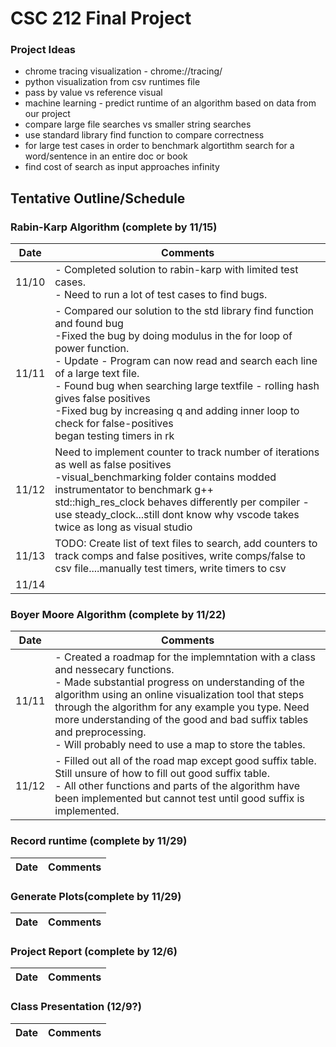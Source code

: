# CSC 212 Final Project

### Project Ideas

- chrome tracing visualization - chrome://tracing/
- python visualization from csv runtimes file
- pass by value vs reference visual
- machine learning - predict runtime of an algorithm based on data from our project
- compare large file searches vs smaller string searches
- use standard library find function to compare correctness 
- for large test cases in order to benchmark algortithm search for a word/sentence in an entire doc or book
- find cost of search as input approaches infinity

## Tentative Outline/Schedule

### Rabin-Karp Algorithm (complete by 11/15)

|Date|Comments|
|---|---|
| 11/10|- Completed solution to rabin-karp with limited test cases.<br>- Need to run a lot of test cases to find bugs.|
|11/11|- Compared our solution to the std library find function and found bug<br>-Fixed the bug by doing modulus in the for loop of power function.<br>- Update - Program can now read and search each line of a large text file.<br> - Found bug when searching large textfile - rolling hash gives false positives<br>-Fixed bug by increasing q and adding inner loop to check for false-positives<br> began testing timers in rk|
|11/12| Need to implement counter to track number of iterations as well as false positives<br> -visual_benchmarking folder contains modded instrumentator to benchmark g++ <br> std::high_res_clock behaves differently per compiler - use steady_clock...still dont know why vscode takes twice as long as visual studio|
|11/13|TODO: Create list of text files to search, add counters to track comps and false positives, write comps/false to csv file....manually test timers, write timers to csv |
|11/14 | |


### Boyer Moore Algorithm (complete by 11/22)
|Date|Comments|
|---|---|
|11/11|- Created a roadmap for the implemntation with a class and nessecary functions.<br> - Made substantial progress on understanding of the algorithm using an online visualization tool that steps through the algorithm for any example you type. Need more understanding of the good and bad suffix tables and preprocessing. <br> - Will probably need to use a map to store the tables.
|11/12| - Filled out all of the road map except good suffix table. Still unsure of how to fill out good suffix table. <br> - All other functions and parts of the algorithm have been implemented but cannot test until good suffix is implemented.
    
### Record runtime (complete by 11/29)
|Date|Comments|
|---|---|
    
### Generate Plots(complete by 11/29)
|Date|Comments|
|---|---|
    
### Project Report (complete by 12/6)
|Date|Comments|
|---|---|
    
### Class Presentation (12/9?)
|Date|Comments|
|---|---|

